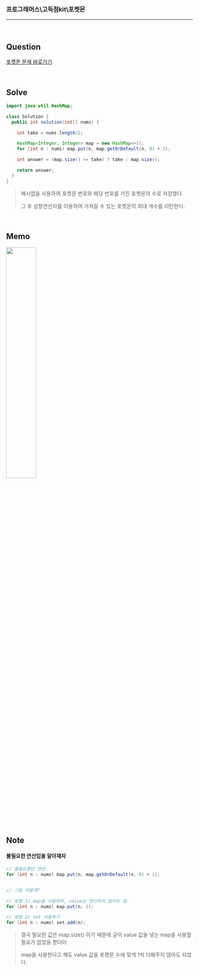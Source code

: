 ### 프로그래머스\고득점kit\포켓몬

---

<br/>

## Question

[포켓몬 문제 바로가기](https://school.programmers.co.kr/learn/courses/30/lessons/1845)

<br/>

## Solve

```java
import java.util.HashMap;

class Solution {
  public int solution(int[] nums) {

    int take = nums.length/2;

    HashMap<Integer, Integer> map = new HashMap<>();
    for (int n : nums) map.put(n, map.getOrDefault(n, 0) + 1);

    int answer = (map.size() >= take) ? take : map.size();

    return answer;
  }
}
```

> 해시맵을 사용하여 포켓몬 번호와 해당 번호를 가진 포켓몬의 수로 저장했다.
>
> 그 후 삼항연산자를 이용하여 가져갈 수 있는 포켓몬의 최대 개수를 리턴한다.

<br/>

## Memo

<img src="https://github.com/JGoo99/CodingTest/assets/126454114/c777fe27-4a80-448a-a541-484ad43626a9" width="40%" height="40%"/>

<br/>

## Note

#### **불필요한 연산임을 알아채자**

```java
// 불필요했던 연산
for (int n : nums) map.put(n, map.getOrDefault(n, 0) + 1);


// 그럼 어떻게?

// 방법 1) map을 사용하되, value는 연산하지 않아도 됨.
for (int n : nums) map.put(n, 1);

// 방법 2) set 사용하기
for (int n : nums) set.add(n);
```

> 결국 필요한 값은 map.size() 이기 때문에 굳이 value 값을 넣는 map을 사용할 필요가 없었을 뿐더러
>
> map을 사용한다고 해도 value 값을 포켓몬 수에 맞게 1씩 더해주지 않아도 되었다.
